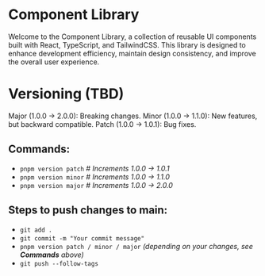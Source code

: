 # Component Library

Welcome to the Component Library, a collection of reusable UI components built with React, TypeScript, and TailwindCSS. This library is designed to enhance development efficiency, maintain design consistency, and improve the overall user experience.

# Versioning (TBD)

Major (1.0.0 → 2.0.0): Breaking changes.
Minor (1.0.0 → 1.1.0): New features, but backward compatible.
Patch (1.0.0 → 1.0.1): Bug fixes.

## Commands:

- `pnpm version patch` _# Increments 1.0.0 → 1.0.1_
- `pnpm version minor` _# Increments 1.0.0 → 1.1.0_
- `pnpm version major` _# Increments 1.0.0 → 2.0.0_

## Steps to push changes to main:

- `git add .`
- `git commit -m "Your commit message"`
- `pnpm version patch / minor / major` _(depending on your changes, see **Commands** above)_
- `git push --follow-tags`
